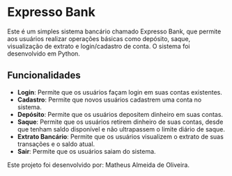 # Expresso Bank

Este é um simples sistema bancário chamado Expresso Bank, que permite aos usuários realizar operações básicas como depósito, saque, visualização de extrato e login/cadastro de conta. O sistema foi desenvolvido em Python.

## Funcionalidades

- **Login**: Permite que os usuários façam login em suas contas existentes.
- **Cadastro**: Permite que novos usuários cadastrem uma conta no sistema.
- **Depósito**: Permite que os usuários depositem dinheiro em suas contas.
- **Saque**: Permite que os usuários retirem dinheiro de suas contas, desde que tenham saldo disponível e não ultrapassem o limite diário de saque.
- **Extrato Bancário**: Permite que os usuários visualizem o extrato de suas transações e o saldo atual.
- **Sair**: Permite que os usuários saiam do sistema.


Este projeto foi desenvolvido por: Matheus Almeida de Oliveira.